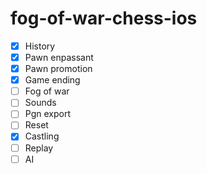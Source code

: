 # fog-of-war-chess-ios

- [x] History
- [x] Pawn enpassant
- [x] Pawn promotion
- [x] Game ending
- [ ] Fog of war
- [ ] Sounds
- [ ] Pgn export
- [ ] Reset
- [x] Castling
- [ ] Replay
- [ ] AI
